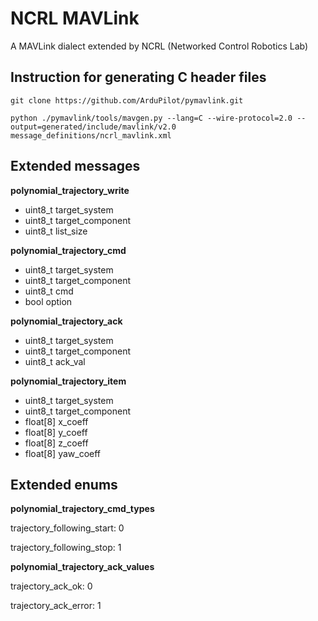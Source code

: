 # NCRL MAVLink

A MAVLink dialect extended by NCRL (Networked Control Robotics Lab)

## Instruction for generating C header files

```
git clone https://github.com/ArduPilot/pymavlink.git

python ./pymavlink/tools/mavgen.py --lang=C --wire-protocol=2.0 --output=generated/include/mavlink/v2.0 message_definitions/ncrl_mavlink.xml
```

## Extended messages

**polynomial_trajectory_write**

  * uint8_t target_system
  * uint8_t target_component
  * uint8_t list_size

**polynomial_trajectory_cmd**

  * uint8_t target_system
  * uint8_t target_component
  * uint8_t cmd
  * bool option

**polynomial_trajectory_ack**

  * uint8_t target_system
  * uint8_t target_component
  * uint8_t ack_val

**polynomial_trajectory_item**

  * uint8_t target_system
  * uint8_t target_component
  * float[8] x_coeff
  * float[8] y_coeff
  * float[8] z_coeff
  * float[8] yaw_coeff

## Extended enums

**polynomial_trajectory_cmd_types**

trajectory_following_start: 0

trajectory_following_stop: 1

**polynomial_trajectory_ack_values**

trajectory_ack_ok: 0

trajectory_ack_error: 1
